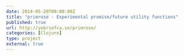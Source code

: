 ```yaml
---
date: 2014-05-28T00:00:00Z
title: "primrose - Experimental promise/future utility functions"
published: true
url: http://yobriefca.se/primrose/
categories: [Clojure]
type: project
external: true
---
```

